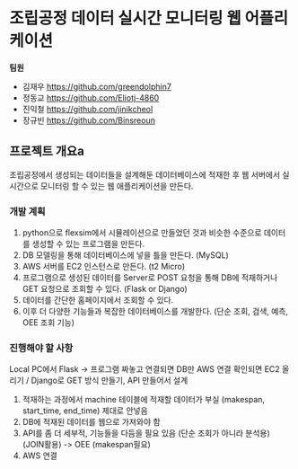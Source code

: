 # 조립공정 데이터 실시간 모니터링 웹 어플리케이션


**팀원** 

+ 김재우 https://github.com/greendolphin7
+ 정동교 https://github.com/Eliotj-4860  
+ 진익철 https://github.com/jinikcheol  
+ 장규빈 https://github.com/Binsreoun  

## 프로젝트 개요a

조립공정에서 생성되는 데이터들을 설계해둔 데이터베이스에 적재한 후 웹 서버에서 실시간으로 모니터링 할 수 있는 웹 애플리케이션을 만든다.


### 개발 계획

1. python으로 flexsim에서 시뮬레이션으로 만들었던 것과 비슷한 수준으로 데이터를 생성할 수 있는 프로그램을 만든다.  
2. DB 모델링을 통해 데이터베이스에 넣을 틀을 만든다. (MySQL)  
3. AWS 서버를 EC2 인스턴스로 만든다. (t2 Micro)  
4. 프로그램으로 생성된 데이터를 Server로 POST 요청을 통해 DB에 적재하거나 GET 요청으로 조회할 수 있다. (Flask or Django)  
5. 데이터를 간단한 홈페이지에서 조회할 수 있다.  
6. 이후 더 다양한 기능들과 복잡한 데이터베이스를 개발한다. (단순 조회, 검색, 예측, OEE 조회 기능)


### 진행해야 할 사항

Local PC에서 Flask -> 프로그램 짜놓고 연결되면 DB만 AWS 연결
확인되면 EC2 올리기 / Django로 GET 방식 만들기, API 만들어서 설계

1. 적재하는 과정에서 machine 테이블에 적재할 데이터가 부실 (makespan, start_time, end_time) 제대로 안넣음
2. DB에 적재된 데이터를 웹으로 가져와야 함
3. API를 좀 더 세부적, 기능들을 다듬을 필요 있음 (단순 조회가 아니라 분석용)
(JOIN활용) -> OEE (makespan필요)
4. AWS 연결

